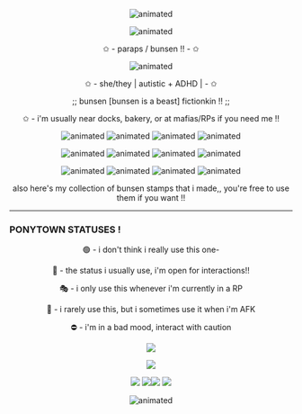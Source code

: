 <p align="center">
  <img src="https://64.media.tumblr.com/0bca00477a0a4edfa9b30a19c3b1bf97/ad511c6e9d85e880-11/s1280x1920/c5f38ba209e8f292e51fd14b40d61b03967d562c.pnj" alt="animated" />  
<p align="center">
  <img src="https://github.com/paraps/paraps/assets/160081169/ff02a600-9daf-4ca4-a642-4ba3b1e02250" alt="animated" />
</p>

<p align="center">
✩ - paraps / bunsen !! - ✩
</p>
<p align="center">
  <img src="https://64.media.tumblr.com/b91e9796a035f97a2da5d89e0c835681/tumblr_inline_ml1c6aUbyo1qz4rgp.gif" alt="animated" />  
</p>
<p align="center">
✩ - she/they | autistic + ADHD | - ✩
<p align="center">
;; bunsen [bunsen is a beast] fictionkin !! ;;
</p>
<p align="center">
✩ - i'm usually near docks, bakery, or at mafias/RPs if you need me !!
</p>
<p align="center">
  <img src="https://files.catbox.moe/dcm7rn.gif" alt="animated" /> <img src="https://files.catbox.moe/xznj7y.gif" alt="animated" /> <img src="https://files.catbox.moe/ud0spr.gif" alt="animated" /> <img src="https://files.catbox.moe/fzlunt.gif" alt="animated" />
</p>
<p align="center">
<img src="https://i.imgur.com/AHKtrmY.gif" alt="animated" /> <img src="https://i.imgur.com/odM7ujn.gif" alt="animated" /> <img src="https://i.imgur.com/E4Xfp0Q.gif" alt="animated" /> <img src="https://i.imgur.com/KBUBP3x.gif" alt="animated" />
</p>
<p align="center">
  <img src="https://files.catbox.moe/2qzrgw.gif" alt="animated" /> <img src="https://files.catbox.moe/lurcxr.gif" alt="animated" /> <img src="https://files.catbox.moe/1pkjai.gif" alt="animated" /> <img src="https://files.catbox.moe/q4mdb1.gif" alt="animated" />
</p>
<p align="center">
also here's my collection of bunsen stamps that i made,, you're free to use them if you want !!
</p>

___
### PONYTOWN STATUSES !
<p align="center">
  🟢 - i don't think i really use this one-
</p>
<p align="center">
  💬 - the status i usually use, i'm open for interactions!!
</p>
<p align="center">
  🎭 - i only use this whenever i'm currently in a RP
</p>
<p align="center">
  🌙 - i rarely use this, but i sometimes use it when i'm AFK
</p>
<p align="center">
  ⛔️ - i'm in a bad mood, interact with caution
</p>
<p align="center">
<img src="https://wilardo.crd.co/assets/images/gallery22/67e05689.png"/>
</p>
<p align="center">
 <img src="https://i.imgur.com/WttVLxp.png"/>
</p>
<p align="center">
<img src="https://pix.crd.co/assets/images/gallery08/51792668.gif"/> <img src="https://xyz.crd.co/assets/images/gallery02/e35631ec.gif"/><img src="https://xyz.crd.co/assets/images/gallery02/b38bba44.gif"/> <img src="https://goldenkamuy.crd.co/assets/images/gallery22/f5aa100e.gif"/>
</p>

<p align="center">
  <img src="https://64.media.tumblr.com/10b922af401ada656793fbbb8542642d/ad511c6e9d85e880-84/s1280x1920/2f762a822bcf116a1c8c7b98e835bb285ed94451.pnj" alt="animated" />  
<p align="center">
